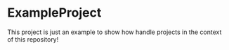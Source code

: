 # ExampleProject

This project is just an example to show how handle projects in the context of this repository!
